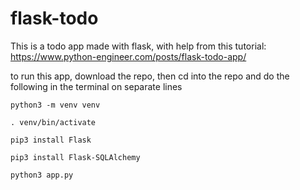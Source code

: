 # flask-todo

This is a todo app made with flask, with help from this tutorial: https://www.python-engineer.com/posts/flask-todo-app/

to run this app, download the repo, then cd into the repo and do the following in the terminal on separate lines

```python3 -m venv venv```

```. venv/bin/activate```

```pip3 install Flask```

```pip3 install Flask-SQLAlchemy```

```python3 app.py```
